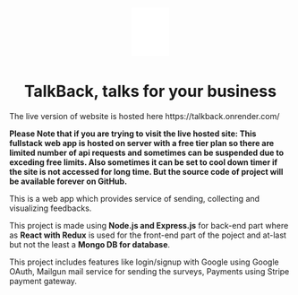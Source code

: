 <h1 align="center">
    <img src="https://github.com/meetrajpal/TalkBack/blob/main/client/public/img/Asset%201.png"/>
</h1>
<h1 align="center">
    TalkBack, talks for your business  
</h1>
The live version of website is hosted here https://talkback.onrender.com/

**Please Note that if you are trying to visit the live hosted site: This fullstack web app is hosted on server with a free tier plan so there are limited number of api requests and sometimes can be suspended due to exceding free limits. Also sometimes it can be set to cool down timer if the site is not accessed for long time. But the source code of project will be available forever on GitHub.**

This is a web app which provides service of sending, collecting and visualizing feedbacks.

This project is made using **Node.js and Express.js** for back-end part where as **React with Redux** is used for the front-end part of the poject and at-last but not the least a **Mongo DB for database**.

This project includes features like login/signup with Google using Google OAuth, Mailgun mail service for sending the surveys, Payments using Stripe payment gateway.
